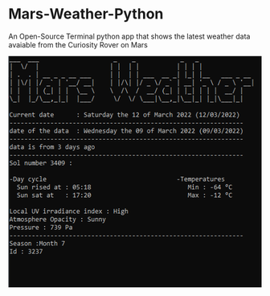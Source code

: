 # Mars-Weather-Python
An Open-Source Terminal python app that shows the latest weather data avaiable from the Curiosity Rover on Mars



<img src="whatitlookslike.png" alt="What it looks like" width="545px" height="460px">
